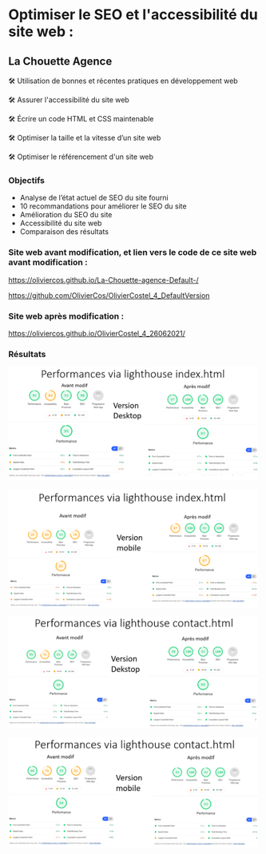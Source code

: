 # Optimiser le SEO et l'accessibilité du site web : 
## La Chouette Agence


🛠️ Utilisation de bonnes et récentes pratiques en développement web

🛠️ Assurer l'accessibilité du site web

🛠️ Écrire un code HTML et CSS maintenable

🛠️ Optimiser la taille et la vitesse d’un site web

🛠️ Optimiser le référencement d'un site web

### Objectifs

- Analyse de l’état actuel de SEO du site fourni
- 10 recommandations pour améliorer le SEO du site
- Amélioration du SEO du site
- Accessibilité du site web
- Comparaison des résultats


### Site web avant modification, et lien vers le code de ce site web avant modification : 

https://oliviercos.github.io/La-Chouette-agence-Default-/

https://github.com/OlivierCos/OlivierCostel_4_DefaultVersion

### Site web après modification : 

https://oliviercos.github.io/OlivierCostel_4_26062021/

### Résultats
<p text-align="center" width="100%">


<img alt="Performances de la page index sur Ordinateur" width=500px src="Perf_Desk_index.png"></img>




<img alt="Performances de la page index sur Mobile" width=500px src="Perf_Mob_index.png"></img>




<img alt="Performances de la page contact sur Ordinateur" width=500px src="Perf_Desk_contact.png"></img>




<img alt="Performances de la page contact sur Mobile" width=500px src="Perf_Mob_contact.png"></img>
</p>
